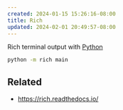 ```yaml
---
created: 2024-01-15 15:26:16-08:00
title: Rich
updated: 2024-02-01 20:49:57-08:00
---
```


Rich terminal output with [Python](Python.md)

````sh
python -m rich main
````

## Related

* https://rich.readthedocs.io/